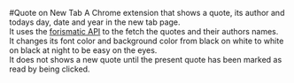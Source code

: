 #Quote on New Tab
A Chrome extension that shows a quote, its author and todays day, date and year in the new tab page.  
It uses the [forismatic API](http://forismatic.com/en/api/) to the fetch the quotes and their authors names.  
It changes its font color and background color from black on white to white on black at night to be easy on the eyes.  
It does not shows a new quote until the present quote has been marked as read by being clicked.